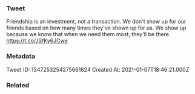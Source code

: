 ### Tweet
Friendship is an investment, not a transaction. We don't show up for our friends based on how many times they've shown up for us. We show up because we know that when we need them most, they'll be there. https://t.co/JSfKy6JCwe

### Metadata
Tweet ID: 1347253254275661824
Created At: 2021-01-07T18:46:21.000Z

### Related

